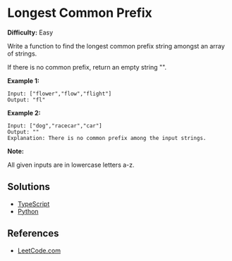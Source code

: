 # Longest Common Prefix #

**Difficulty:** Easy

Write a function to find the longest common prefix string amongst an array of strings.

If there is no common prefix, return an empty string "".

**Example 1:**

```pseudo
Input: ["flower","flow","flight"]
Output: "fl"
```

**Example 2:**

```pseudo
Input: ["dog","racecar","car"]
Output: ""
Explanation: There is no common prefix among the input strings.
```

**Note:**

All given inputs are in lowercase letters a-z.

## Solutions ##

- [TypeScript](./solution-ts.ts)
- [Python](./solution-python.py)

## References ##

- [LeetCode.com](https://leetcode.com/problems/longest-common-prefix)
